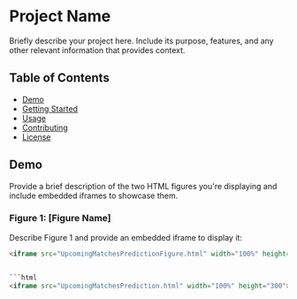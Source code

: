 # Project Name

Briefly describe your project here. Include its purpose, features, and any other relevant information that provides context.

## Table of Contents

- [Demo](#demo)
- [Getting Started](#getting-started)
- [Usage](#usage)
- [Contributing](#contributing)
- [License](#license)

## Demo

Provide a brief description of the two HTML figures you're displaying and include embedded iframes to showcase them.

### Figure 1: [Figure Name]

Describe Figure 1 and provide an embedded iframe to display it:

```html
<iframe src="UpcomingMatchesPredictionFigure.html" width="100%" height="300"></iframe>


```html
<iframe src="UpcomingMatchesPrediction.html" width="100%" height="300"></iframe>
